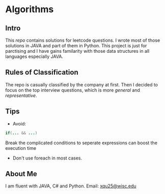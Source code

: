 # Algorithms

## Intro
This *repo* contains solutions for leetcode questions. I wrote most of those solutions in JAVA and part of them in Python. This project is just for parctising and I have gains familarity with those data structures in all languages especially JAVA.

## Rules of Classification
The repo is casually classified by the company at first. Then I decided to focus on the top interview questions, which is more *general* and *representative*.

## Tips
* Avoid:
```JAVA
if(... && ...)
```
Break the complicated conditions to seperate expressions can boost the execution time

* Don't use foreach in most cases.


## About Me
I am fluent with JAVA, C# and Python. Email: xqu25@wisc.edu
